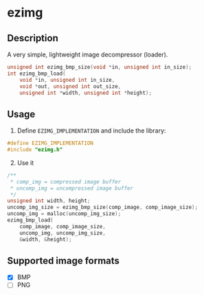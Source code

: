 # ezimg

## Description

A very simple, lightweight image decompressor (loader).

```c
unsigned int ezimg_bmp_size(void *in, unsigned int in_size);
int ezimg_bmp_load(
    void *in, unsigned int in_size,
    void *out, unsigned int out_size,
    unsigned int *width, unsigned int *height);
```

## Usage
1. Define ```EZIMG_IMPLEMENTATION``` and include the library:
```c
#define EZIMG_IMPLEMENTATION
#include "ezimg.h"
```

2. Use it
```c
/**
 * comp_img = compressed image buffer
 * uncomp_img = uncompressed image buffer
 */
unsigned int width, height;
uncomp_img_size = ezimg_bmp_size(comp_image, comp_image_size);
uncomp_img = malloc(uncomp_img_size);
ezimg_bmp_load(
    comp_image, comp_image_size,
    uncomp_img, uncomp_img_size,
    &width, &height);
```

## Supported image formats

- [x] BMP
- [ ] PNG
